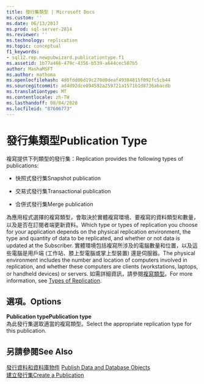 ```yaml
---
title: 發行集類型 | Microsoft Docs
ms.custom: ''
ms.date: 06/13/2017
ms.prod: sql-server-2014
ms.reviewer: ''
ms.technology: replication
ms.topic: conceptual
f1_keywords:
- sql12.rep.newpubwizard.publicationtype.f1
ms.assetid: 1b77a466-479c-4356-b539-a644cec507b5
author: MashaMSFT
ms.author: mathoma
ms.openlocfilehash: 4d0fdd06d19c270d0deaf49384815f092fc5cb44
ms.sourcegitcommit: ad4d92dce894592a259721a1571b1d8736abacdb
ms.translationtype: MT
ms.contentlocale: zh-TW
ms.lasthandoff: 08/04/2020
ms.locfileid: "87606773"
---
```

# <a name="publication-type"></a><span data-ttu-id="ab9d5-102">發行集類型</span><span class="sxs-lookup"><span data-stu-id="ab9d5-102">Publication Type</span></span>
  <span data-ttu-id="ab9d5-103">複寫提供下列類型的發行集：</span><span class="sxs-lookup"><span data-stu-id="ab9d5-103">Replication provides the following types of publications:</span></span>  
  
-   <span data-ttu-id="ab9d5-104">快照式發行集</span><span class="sxs-lookup"><span data-stu-id="ab9d5-104">Snapshot publication</span></span>  
  
-   <span data-ttu-id="ab9d5-105">交易式發行集</span><span class="sxs-lookup"><span data-stu-id="ab9d5-105">Transactional publication</span></span>  
  
-   <span data-ttu-id="ab9d5-106">合併式發行集</span><span class="sxs-lookup"><span data-stu-id="ab9d5-106">Merge publication</span></span>  
  
 <span data-ttu-id="ab9d5-107">為應用程式選擇的複寫類型，會取決於實體複寫環境、要複寫的資料類型和數量，以及是否在訂閱者端更新資料。</span><span class="sxs-lookup"><span data-stu-id="ab9d5-107">Which type or types of replication you choose for your application depends on the physical replication environment, the type and quantity of data to be replicated, and whether or not data is updated at the Subscriber.</span></span> <span data-ttu-id="ab9d5-108">實體環境包括複寫所涉及的電腦數量和位置，以及這些電腦是用戶端 (工作站、膝上型電腦或掌上型裝置) 還是伺服器。</span><span class="sxs-lookup"><span data-stu-id="ab9d5-108">The physical environment includes the number and location of computers involved in replication, and whether these computers are clients (workstations, laptops, or handheld devices) or servers.</span></span> <span data-ttu-id="ab9d5-109">如需詳細資訊，請參閱[複寫類型](types-of-replication.md)。</span><span class="sxs-lookup"><span data-stu-id="ab9d5-109">For more information, see [Types of Replication](types-of-replication.md).</span></span>  
  
## <a name="options"></a><span data-ttu-id="ab9d5-110">選項。</span><span class="sxs-lookup"><span data-stu-id="ab9d5-110">Options</span></span>  
 <span data-ttu-id="ab9d5-111">**Publication type**</span><span class="sxs-lookup"><span data-stu-id="ab9d5-111">**Publication type**</span></span>  
 <span data-ttu-id="ab9d5-112">為此發行集選取適當的複寫類型。</span><span class="sxs-lookup"><span data-stu-id="ab9d5-112">Select the appropriate replication type for this publication.</span></span>  
  
## <a name="see-also"></a><span data-ttu-id="ab9d5-113">另請參閱</span><span class="sxs-lookup"><span data-stu-id="ab9d5-113">See Also</span></span>  
 <span data-ttu-id="ab9d5-114">[發行資料和資料庫物件](publish/publish-data-and-database-objects.md) </span><span class="sxs-lookup"><span data-stu-id="ab9d5-114">[Publish Data and Database Objects](publish/publish-data-and-database-objects.md) </span></span>  
 [<span data-ttu-id="ab9d5-115">建立發行集</span><span class="sxs-lookup"><span data-stu-id="ab9d5-115">Create a Publication</span></span>](publish/create-a-publication.md)  
  
  
